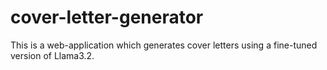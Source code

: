 # cover-letter-generator
This is a web-application which generates cover letters using a fine-tuned version of Llama3.2.
